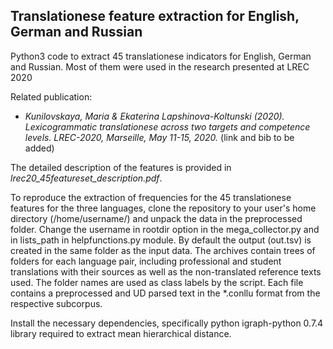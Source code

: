 ## Translationese feature extraction for English, German and Russian

Python3 code to extract 45 translationese indicators for English, German and Russian. 
Most of them were used in the research presented at LREC 2020

Related publication:
- *Kunilovskaya, Maria & Ekaterina Lapshinova-Koltunski (2020). Lexicogrammatic translationese across two targets and competence levels. 
LREC-2020, Marseille, May 11-15, 2020.*
(link and bib to be added)

The detailed description of the features is provided in *lrec20_45featureset_description.pdf*.

To reproduce the extraction of frequencies for the 45 translationese features for the three languages, 
clone the repository to your user's home directory (/home/username/) and unpack the data in the preprocessed folder. 
Change the username in rootdir option in the mega_collector.py and in lists_path in helpfunctions.py module. By default the output (out.tsv) is created in the same folder as the input data.
The archives contain trees of folders for each language pair, including professional and student translations 
with their sources as well as the non-translated reference texts used. The folder names are used as class labels by the script.
Each file contains a preprocessed and UD parsed text in the *.conllu format from the respective subcorpus.

Install the necessary dependencies, specifically python igraph-python 0.7.4 library required to extract mean hierarchical distance.





